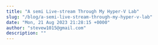 ```yaml
---
title: "A semi Live-stream Through My Hyper-V Lab"
slug: "/blog/a-semi-live-stream-through-my-hyper-v-lab"
date: "Mon, 21 Aug 2023 21:28:15 +0000"
author: "stevew1015@gmail.com"
description: ""
---
```


